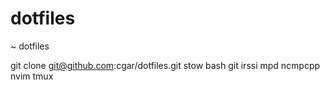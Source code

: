 dotfiles
========

~ dotfiles

git clone git@github.com:cgar/dotfiles.git
stow bash git irssi mpd ncmpcpp nvim tmux
